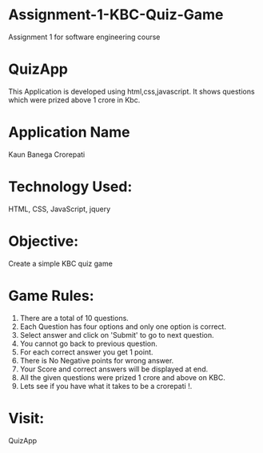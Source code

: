 # Assignment-1-KBC-Quiz-Game
Assignment 1 for software engineering course 

# QuizApp
This Application is developed using html,css,javascript. It shows questions which were prized above 1 crore in Kbc.

# Application Name
Kaun Banega Crorepati

# Technology Used:
HTML, CSS, JavaScript, jquery

# Objective:
Create a simple KBC quiz game

# Game Rules:
1. There are a total of 10 questions.
2. Each Question has four options and only one option is correct.
3. Select answer and click on 'Submit' to go to next question.
4. You cannot go back to previous question. 
5. For each correct answer you get 1 point. 
6. There is No Negative points for wrong answer. 
7. Your Score and correct answers will be displayed at end.
8. All the given questions were prized 1 crore and above on KBC.
9. Lets see if you have what it takes to be a crorepati !.

# Visit:
QuizApp
